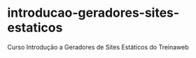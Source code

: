 # introducao-geradores-sites-estaticos

Curso Introdução a Geradores de Sites Estáticos do Treinaweb